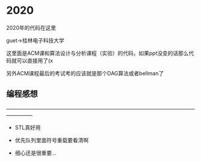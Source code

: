 # 2020

2020年的代码在这里

guet->桂林电子科技大学

这里面是ACM课和算法设计与分析课程（实验）的代码，如果ppt没变的话那么代码就可以直接用了(x

另外ACM课程最后的考试考的应该就是那个DAG算法或者bellman了

## 编程感想

—————————————————————————————————————————

+ STL真好用
+ 优先队列里面符号重载要看清啊

+ 细心还是很重要...
